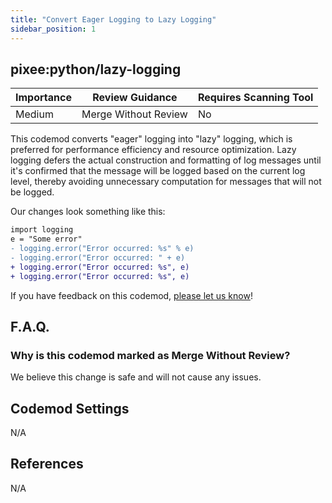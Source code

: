 ```yaml
---
title: "Convert Eager Logging to Lazy Logging"
sidebar_position: 1
---
```


## pixee:python/lazy-logging

| Importance | Review Guidance      | Requires Scanning Tool |
| ---------- | -------------------- | ---------------------- |
| Medium     | Merge Without Review | No                     |

This codemod converts "eager" logging into "lazy" logging, which is preferred for performance efficiency and resource optimization.
Lazy logging defers the actual construction and formatting of log messages until it's confirmed that the message will be logged based on the current log level, thereby avoiding unnecessary computation for messages that will not be logged.

Our changes look something like this:

```diff
import logging
e = "Some error"
- logging.error("Error occurred: %s" % e)
- logging.error("Error occurred: " + e)
+ logging.error("Error occurred: %s", e)
+ logging.error("Error occurred: %s", e)
```

If you have feedback on this codemod, [please let us know](mailto:feedback@pixee.ai)!

## F.A.Q.

### Why is this codemod marked as Merge Without Review?

We believe this change is safe and will not cause any issues.

## Codemod Settings

N/A

## References

N/A
